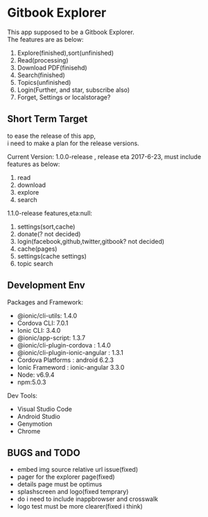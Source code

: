 # Gitbook Explorer
This app supposed to be a Gitbook Explorer.  
The features are as below:
1. Explore(finished),sort(unfinished)
2. Read(processing)
3. Download PDF(finisehd)
4. Search(finished)
5. Topics(unfinished)
6. Login(Further, and star, subscribe also)
7. Forget, Settings or localstorage?

## Short Term Target
to ease the release of this app,  
i need to make a plan for the release versions.  

Current Version: 1.0.0-release , release eta 2017-6-23, must include features as below:
1. read
2. download
3. explore
4. search


1.1.0-release features,eta:null:
1. settings(sort,cache)
2. donate(? not decided)
3. login(facebook,github,twitter,gitbook? not decided)
4. cache(pages)
5. settings(cache settings)
6. topic search


## Development Env

Packages and Framework:
* @ionic/cli-utils: 1.4.0
* Cordova CLI: 7.0.1
* Ionic CLI: 3.4.0
* @ionic/app-script: 1.3.7
* @ionic/cli-plugin-cordova : 1.4.0
* @ionic/cli-plugin-ionic-angular : 1.3.1
* Cordova Platforms : android 6.2.3
* Ionic Frameword : ionic-angular 3.3.0
* Node: v6.9.4
* npm:5.0.3

Dev Tools:
* Visual Studio Code
* Android Studio
* Genymotion
* Chrome

## BUGS and TODO
* embed img source relative url issue(fixed)
* pager for the explorer page(fixed)
* details page must be optimus
* splashscreen and logo(fixed temprary)
* do i need to include inappbrowser and crosswalk
* logo test must be more clearer(fixed i think)
